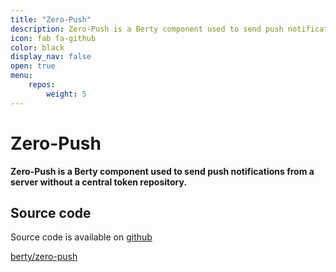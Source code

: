 ```yaml
---
title: "Zero-Push"
description: Zero-Push is a Berty component used to send push notifications from a server without a central token repository.
icon: fab fa-github
color: black
display_nav: false
open: true
menu:
    repos:
        weight: 5
---
```


# Zero-Push

**Zero-Push is a Berty component used to send push notifications from a server without a central token repository.**

## Source code
Source code is available on [github](https://github.com/berty/zero-push)

<a class="btn btn-bty btn-grack" href="https://github.com/berty/zero-push"><i class="fab fa-github"></i>berty/zero-push</a>
